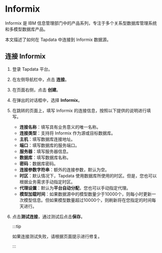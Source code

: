 # Informix

Informix 是 IBM 信息管理部门中的产品系列，专注于多个关系型数据库管理系统和多模型数据库产品。

本文描述了如何在 Tapdata 中连接到 Informix 数据源。

## 连接 Informix

1. 登录 Tapdata 平台。

2. 在左侧导航栏中，点击 **连接**。

3. 在页面右侧，点击 **创建**。

4. 在弹出的对话框中，选择 **Informix**。

5. 在跳转的页面上，填写 Informix 的连接信息，按照以下提供的说明进行填写。

    * **连接名称**：填写具有业务意义的唯一名称。
    * **连接类型**：支持将 Informix 作为源或目标数据库。
    * **主机**：填写数据库连接地址。
    * **端口**：填写数据库的服务端口。
    * **服务器**：填写服务器信息。
    * **数据库**：填写数据库名称。
    * **密码**：数据库密码。
    * **连接参数字符串**：额外的连接参数，默认为空。
    * **时区**：默认情况下，Tapdata 使用数据库所使用的时区。但是，您也可以根据业务需求手动指定时区。
    * **代理设置**：默认为**平台自动分配**，您也可以手动指定代理。
    * **模型加载时间**：如果数据源中的模型数量少于10000个，则每小时更新一次模型信息。但如果模型数量超过10000个，则刷新将在您指定的时间每天进行。

6. 点击**测试连接**，通过测试后点击**保存**。

   :::tip

   如果连接测试失败，请根据页面提示进行修复。

   :::
